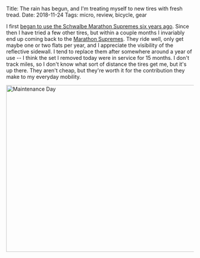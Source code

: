 Title: The rain has begun, and I'm treating myself to new tires with fresh tread.
Date: 2018-11-24
Tags: micro, review, bicycle, gear

I first [began to use the Schwalbe Marathon Supremes six years ago](/2012/12/evaluating-marathon-supremes/). Since then I have tried a few other tires, but within a couple months I invariably end up coming back to the [Marathon Supremes](https://www.schwalbe.com/en/tour-reader/marathon-supreme.html). They ride well, only get maybe one or two flats per year, and I appreciate the visibility of the reflective sidewall. I tend to replace them after somewhere around a year of use -- I think the set I removed today were in service for 15 months. I don't track miles, so I don't know what sort of distance the tires get me, but it's up there. They aren't cheap, but they're worth it for the contribution they make to my everyday mobility.

<a href="https://www.flickr.com/photos/pigmonkey/46032376181/in/dateposted/" title="Maintenance Day"><img src="https://farm5.staticflickr.com/4838/46032376181_df8d864f13_c.jpg" width="800" height="450" alt="Maintenance Day"></a>
